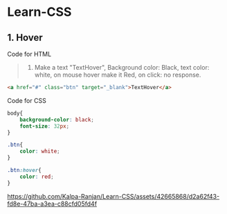 # Learn-CSS

## 1. Hover
Code for HTML
> 1. Make a text "TextHover", Background color: Black, text color: white, on mouse hover make it Red, on click: no response.
```html
<a href="#" class="btn" target="_blank">TextHover</a>
```
Code for CSS
```css
body{
    background-color: black;
    font-size: 32px;   
}

.btn{
    color: white;
}

.btn:hover{
    color: red;
}
```
https://github.com/Kalpa-Ranjan/Learn-CSS/assets/42665868/d2a62f43-fd8e-47ba-a3ea-c88cfd05fd4f

